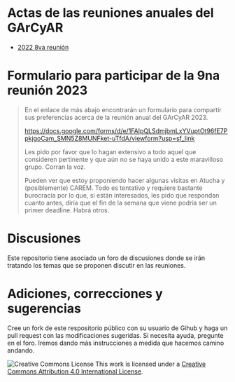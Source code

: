 # Actas de las reuniones anuales del GArCyAR

 * [2022 8va reunión](2022-8va)

# Formulario para participar de la 9na reunión 2023

> En el enlace de más abajo encontrarán un formulario para compartir sus preferencias acerca de la reunión anual del GArCyAR 2023.
>
> <https://docs.google.com/forms/d/e/1FAIpQLSdmjbmLxYVuptOt96fE7PpkjgoCam_SMN5Z8MUNFket-uTfdA/viewform?usp=sf_link>
>
> Les pido por favor que lo hagan extensivo a todo aquel que consideren pertinente y que aún no se haya unido a este maravilloso grupo. Corran la voz.
>
> Pueden ver que estoy proponiendo hacer algunas visitas en Atucha y (posiblemente) CAREM. Todo es tentativo y requiere bastante burocracia por lo que, si están interesados, les pido que respondan cuanto antes, diría que el fin de la semana que viene podría ser un primer deadline. Habrá otros.
 

# Discusiones

Este repositorio tiene asociado un foro de discusiones donde se irán tratando los temas que se proponen discutir en las reuniones.

# Adiciones, correcciones y sugerencias

Cree un fork de este respositorio público con su usuario de Gihub y haga un pull request con las modificaciones sugeridas.
Si necesita ayuda, pregunte en el foro. Iremos dando más instrucciones a medida que hacemos camino andando.

![Creative Commons License](https://i.creativecommons.org/l/by/4.0/88x31.png)
This work is licensed under a [Creative Commons Attribution 4.0 International License](http://creativecommons.org/licenses/by/4.0/).


